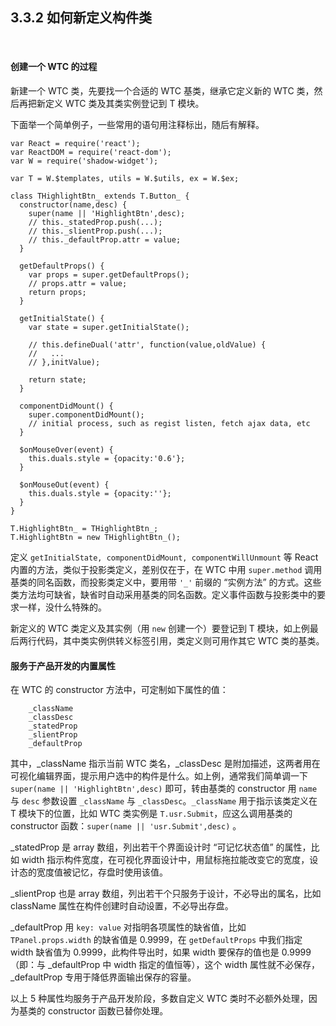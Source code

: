 3.3.2 如何新定义构件类
----------------------

&nbsp;

#### 创建一个 WTC 的过程

新建一个 WTC 类，先要找一个合适的 WTC 基类，继承它定义新的 WTC 类，然后再把新定义 WTC 类及其类实例登记到 T 模块。

下面举一个简单例子，一些常用的语句用注释标出，随后有解释。

```
var React = require('react');
var ReactDOM = require('react-dom');
var W = require('shadow-widget');

var T = W.$templates, utils = W.$utils, ex = W.$ex;

class THighlightBtn_ extends T.Button_ {
  constructor(name,desc) {
    super(name || 'HighlightBtn',desc);
    // this._statedProp.push(...);
    // this._slientProp.push(...);
    // this._defaultProp.attr = value;
  }

  getDefaultProps() {
    var props = super.getDefaultProps();
    // props.attr = value;
    return props;
  }

  getInitialState() {
    var state = super.getInitialState();

    // this.defineDual('attr', function(value,oldValue) {
    //   ...
    // },initValue);

    return state;
  }

  componentDidMount() {
    super.componentDidMount();
    // initial process, such as regist listen, fetch ajax data, etc
  }

  $onMouseOver(event) {
    this.duals.style = {opacity:'0.6'};
  }

  $onMouseOut(event) {
    this.duals.style = {opacity:''};
  }
}

T.HighlightBtn_ = THighlightBtn_;
T.HighlightBtn = new THighlightBtn_();
```

定义 `getInitialState, componentDidMount, componentWillUnmount` 等 React 内置的方法，类似于投影类定义，差别仅在于，在 WTC 中用 `super.method` 调用基类的同名函数，而投影类定义中，要用带 `'_'` 前缀的 “实例方法” 的方式。这些类方法均可缺省，缺省时自动采用基类的同名函数。定义事件函数与投影类中的要求一样，没什么特殊的。

新定义的 WTC 类定义及其实例（用 `new` 创建一个）要登记到 T 模块，如上例最后两行代码，其中类实例供转义标签引用，类定义则可用作其它 WTC 类的基类。

#### 服务于产品开发的内置属性

在 WTC 的 constructor 方法中，可定制如下属性的值：

```
    _className
    _classDesc
    _statedProp
    _slientProp
    _defaultProp
```

其中，_className 指示当前 WTC 类名，_classDesc 是附加描述，这两者用在可视化编辑界面，提示用户选中的构件是什么。如上例，通常我们简单调一下 `super(name || 'HighlightBtn',desc)` 即可，转由基类的 constructor 用 `name` 与 `desc` 参数设置 `_className` 与 `_classDesc`。`_className` 用于指示该类定义在 T 模块下的位置，比如 WTC 类实例是 `T.usr.Submit`，应这么调用基类的 constructor 函数：`super(name || 'usr.Submit',desc)` 。

_statedProp 是 array 数组，列出若干个界面设计时 “可记忆状态值” 的属性，比如 width 指示构件宽度，在可视化界面设计中，用鼠标拖拉能改变它的宽度，设计态的宽度值被记忆，存盘时使用该值。

_slientProp 也是 array 数组，列出若干个只服务于设计，不必导出的属名，比如 className 属性在构件创建时自动设置，不必导出存盘。

_defaultProp 用 `key: value` 对指明各项属性的缺省值，比如 `TPanel.props.width` 的缺省值是 0.9999，在 `getDefaultProps` 中我们指定 width 缺省值为 0.9999，此构件导出时，如果 width 要保存的值也是 0.9999（即：与 _defaultProp 中 width 指定的值恒等），这个 width 属性就不必保存，_defaultProp 专用于降低界面输出保存的容量。

以上 5 种属性均服务于产品开发阶段，多数自定义 WTC 类时不必额外处理，因为基类的 constructor 函数已替你处理。

&nbsp;

